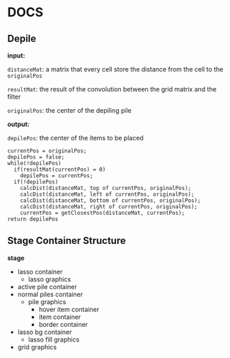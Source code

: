 # DOCS

## Depile

**input:**

`distanceMat`: a matrix that every cell store the distance from the cell to the `originalPos`

`resultMat`: the result of the convolution between the grid matrix and the filter

`originalPos`: the center of the depiling pile

**output:**

`depilePos`: the center of the items to be placed

```
currentPos = originalPos;
depilePos = false;
while(!depilePos)
  if(resultMat(currentPos) = 0)
    depilePos = currentPos;
  if(!depilePos)
    calcDist(distanceMat, top of currentPos, originalPos);
    calcDist(distanceMat, left of currentPos, originalPos);
    calcDist(distanceMat, bottom of currentPos, originalPos);
    calcDist(distanceMat, right of currentPos, originalPos);
    currentPos = getClosestPos(distanceMat, currentPos);
return depilePos
```

## Stage Container Structure

**stage**

- lasso container
  - lasso graphics
- active pile container
- normal piles container
  - pile graphics
    - hover item container
    - item container
    - border container
- lasso bg container
  - lasso fill graphics
- grid graphics
